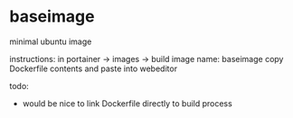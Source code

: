# baseimage
minimal ubuntu image

instructions:
in portainer -> images -> build image
  name: baseimage
  copy Dockerfile contents and paste into webeditor


todo:
  - would be nice to link Dockerfile directly to build process
